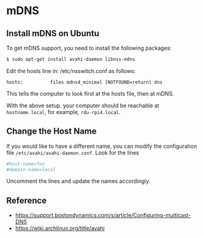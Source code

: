 # mDNS

## Install mDNS on Ubuntu

To get mDNS support, you need to install the following packages:

```bash
$ sudo apt-get install avahi-daemon libnss-mdns
```

Edit the hosts line in: /etc/nsswitch.conf as follows:

```
hosts:          files mdns4_minimal [NOTFOUND=return] dns 
```

This tells the computer to look first at the hosts file, then at mDNS.

With the above setup. your computer should be reachable at `hostname.local`, for example, `rdu-rpi4.local`.

## Change the Host Name

If you would like to have a different name, you can modify the configuration file `/etc/avahi/avahi-daemon.conf`. Look for the lines

```bash
#host-name=foo
#domain-name=local
```

Uncomment the lines and update the names accordingly.

## Reference

* https://support.bostondynamics.com/s/article/Configuring-multicast-DNS
* https://wiki.archlinux.org/title/avahi